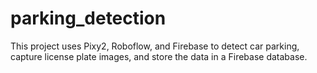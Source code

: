 # parking_detection
This project uses Pixy2, Roboflow, and Firebase to detect car parking, capture license plate images, and store the data in a Firebase database.
